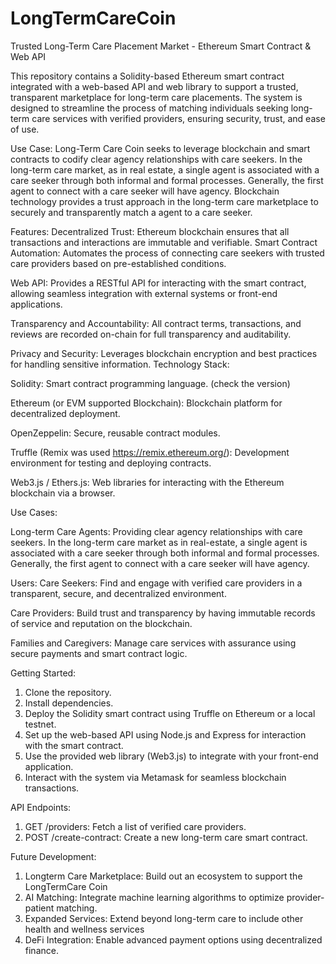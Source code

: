 # LongTermCareCoin
Trusted Long-Term Care Placement Market - Ethereum Smart Contract &amp; Web API

This repository contains a Solidity-based Ethereum smart contract integrated with a web-based API and web library to support a trusted, transparent marketplace for long-term care placements. The system is designed to streamline the process of matching individuals seeking long-term care services with verified providers, ensuring security, trust, and ease of use.

Use Case:  Long-Term Care Coin seeks to leverage blockchain and smart contracts to codify clear agency relationships with care seekers. In the long-term care market, as in real estate, a single agent is associated with a care seeker through both informal and formal processes.  Generally, the first agent to connect with a care seeker will have agency. Blockchain technology provides a trust approach in the long-term care marketplace to securely and transparently match a agent to a care seeker.   

Features:
Decentralized Trust: Ethereum blockchain ensures that all transactions and interactions are immutable and verifiable.
Smart Contract Automation: Automates the process of connecting care seekers with trusted care providers based on pre-established conditions.

Web API: Provides a RESTful API for interacting with the smart contract, allowing seamless integration with external systems or front-end applications.

Transparency and Accountability: All contract terms, transactions, and reviews are recorded on-chain for full transparency and auditability.

Privacy and Security: Leverages blockchain encryption and best practices for handling sensitive information.
Technology Stack:

Solidity: Smart contract programming language. (check the version)

Ethereum (or EVM supported Blockchain): Blockchain platform for decentralized deployment.

OpenZeppelin: Secure, reusable contract modules.

Truffle (Remix was used https://remix.ethereum.org/): Development environment for testing and deploying contracts.

Web3.js / Ethers.js: Web libraries for interacting with the Ethereum blockchain via a browser.

Use Cases:

Long-term Care Agents: Providing clear agency relationships with care seekers. In the long-term care market as in real-estate, a single agent is associated with a care seeker through both informal and formal processes.  Generally, the first agent to connect with a care seeker will have agency.  

Users:
Care Seekers: Find and engage with verified care providers in a transparent, secure, and decentralized environment.

Care Providers: Build trust and transparency by having immutable records of service and reputation on the blockchain.

Families and Caregivers: Manage care services with assurance using secure payments and smart contract logic.

Getting Started:
  1. Clone the repository.
  2. Install dependencies.
  3. Deploy the Solidity smart contract using Truffle on Ethereum or a local testnet.
  4. Set up the web-based API using Node.js and Express for interaction with the smart contract.
  5. Use the provided web library (Web3.js) to integrate with your front-end application.
  6. Interact with the system via Metamask for seamless blockchain transactions.

API Endpoints:
  1. GET /providers: Fetch a list of verified care providers.
  2. POST /create-contract: Create a new long-term care smart contract.
  
Future Development:
  1. Longterm Care Marketplace: Build out an ecosystem to support the LongTermCare Coin
  2. AI Matching: Integrate machine learning algorithms to optimize provider-patient matching.
  3. Expanded Services: Extend beyond long-term care to include other health and wellness services
  4. DeFi Integration: Enable advanced payment options using decentralized finance.
